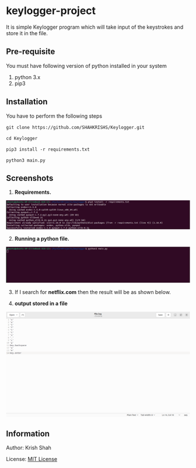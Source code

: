# keylogger-project
It is simple Keylogger program which will take input of the keystrokes and store it in the file.

Pre-requisite
------------------
You must have following version of python installed in your system
1. python 3.x
2. pip3

Installation
------------------
You have to perform the following steps
```
git clone https://github.com/SHAHKRISHS/Keylogger.git
```

```
cd Keylogger 
```

```
pip3 install -r requirements.txt 
```

```
python3 main.py
```


Screenshots
------------------

1. **Requirements.**

![This is a requirement image](https://github.com/SHAHKRISHS/Keylogger/blob/main/Screenshots/Requirements.png)

2. **Running a python file.**

![This is a python file image](https://github.com/SHAHKRISHS/Keylogger/blob/main/Screenshots/Python%20main%20File%20running.png)

3. If I search for **netflix.com** then the result will be as shown below.

4. **output stored in a file**

![This is a output file image](https://github.com/SHAHKRISHS/Keylogger/blob/main/Screenshots/Output%20of%20the%20file.png)


Information
------------------
Author: Krish Shah

License: [MIT License](https://opensource.org/licenses/MIT)
